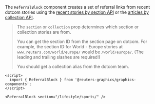 The `ReferralBlock` component creates a set of referral links from recent dotcom stories using the [recent stories by section API](https://www.reuters.com/pf/api/v3/content/fetch/recent-stories-by-sections-v1?query=%7B%22section_ids%22%3A%22%2Fworld%2F%22%2C%22size%22%3A20%2C%22website%22%3A%22reuters%22%7D) or the [articles by collection API](https://www.reuters.com/pf/api/v3/content/fetch/articles-by-collection-alias-or-id-v1?query=%7B%22collection_alias%22%3A%22x-trump%22%2C%22size%22%3A20%2C%22website%22%3A%22reuters%22%7D).

> The `section` or `collection` prop determines which section or collection stories are from.
>
> You can get the section ID from the section page on dotcom. For example, the section ID for World - Europe stories at `www.reuters.com/world/europe/` would be `/world/europe/`. (The leading and trailing slashes are required!)
>
> You should get a collection alias from the dotcom team.

```svelte
<script>
  import { ReferralBlock } from '@reuters-graphics/graphics-components';
</script>

<ReferralBlock section="/lifestyle/sports/" />
```
